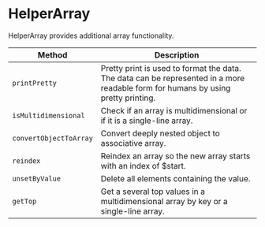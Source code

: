 # HelperArray
HelperArray provides additional array functionality.

| Method | Description |
| --- | --- |
| `printPretty` | Pretty print is used to format the data. The data can be represented in a more readable form for humans by using pretty printing. |
| `isMultidimensional` | Check if an array is multidimensional or if it is a single-line array. |
| `convertObjectToArray` | Convert deeply nested object to associative array. |
| `reindex` | Reindex an array so the new array starts with an index of $start. |
| `unsetByValue` | Delete all elements containing the value. |
| `getTop` | Get a several top values in a multidimensional array by key or a single-line array. |
